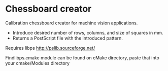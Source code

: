 # Chessboard creator

Calibration chessboard creator for machine vision applications.

* Introduce desired number of rows, columns, and size of squares in mm.
* Returns a PostScript file with the introduced pattern.


Requires libps <http://pslib.sourceforge.net/>

Findlibps.cmake module can be found on cMake directory, paste that into your cmake/Modules directory

